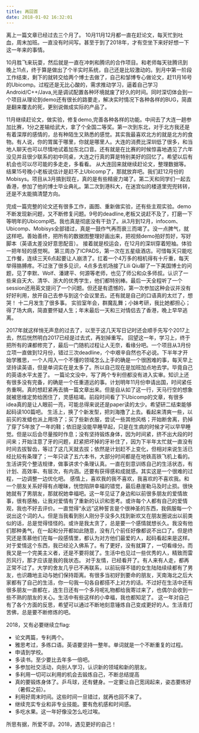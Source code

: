 ```yaml
---
title: 再回首
date: 2018-01-02 16:32:01
---
```

离上一篇文章已经过去三个月了。
10月11月12月都一直在赶论文，每天忙到吐血，周末加班。一直没有时间写。甚至于到了2018年，才有空坐下来好好想一下这一年来的事情。
<!--more-->

10月胜飞来玩耍，然后就是一直在冲刺和腾讯的合作项目。和老师每天驻腾讯到晚上11点，终于算是做出了个半实时系统，自己还是比较激动的。到月中第一阶段工作结束，剩下的就转交给两个博士去做了，自己和邹博专心做论文，赶11月16号的Ubicomp。过程还是无比心酸的，需求推动学习，逼着自己学习Android/C++/Java,光是调试配置各种环境就废了好久的时间。同时深切体会到一个项目从理论到demo还有很长的路要走，解决实时情况下各种各样的BUG，简直是翻来覆去的死，更别说做成实际的产品了。

11月继续赶论文，做实验，修复demo,完善各种各样的功能。中间去了大连一趟参加比赛，1分之差输给武大，拿了个全国二等奖。第一次到东北，对于北方我还是有着深厚的感情的，总有种陌生又熟悉的感觉。其实我最喜欢北方的就是北方的食物。有人说，你的胃属于哪里，你就是哪里人。大连的消费比深圳低了很多，和当地人聊天也可以尽情地试着加东北口音。还有就是在比赛的时候惊喜地遇见了六年没见并且很少联系的初中同桌，大连之行真的算是特别美好的回忆了。希望以后有机会也可以尽可能的多走走，多看看。
从大连回来就继续赶论文，整理数据等。结果15号晚小老板说估计是赶不上Ubicomp了，那就放弃吧。我们赶12月份的Mobisys。项目从3月搞到现在，真的是有些精疲力竭了。第二天和同学们一起去香港，参加了他的博士毕业典礼。第二次到港科大，在迷宫似的楼道里兜兜转转，还是不太能搞清楚方向。 

完成一篇完整的论文还有很多工作，画图、重新做实验，还有些主观实验。demo不断发现新问题，又不断修复问题。9号的deadline,老板又说赶不及了，打磨一下等明年的Ubicomp吧。我也真是彻底没有干劲了。从3月到12月，infocom、Ubicomp、Mobisys全部错过，真是一鼓作气再而衰三而竭了。没一点脾气，就这样吧。善始善终，把所有的数据图整理好画出来，把视频demo拍好剪好，写好脚本（英语太差没好意思配音）。
接着就是校运会，在12月的深圳穿着短袖。体验一把年轻的感觉啊。
第三周办了ICPADS，第一次在五星级酒店。可惜每天只能吃工作餐，连续三天6点起要让人崩溃了。扛着一个4万多的相机得有十斤重，每天举得胳膊疼。不过涨了很多见识，4点多去机场接了Lili Qiu聊了一下美国博士的问题，见了李默、Wolf、潘建平、何源等老师，也见了师公和众多师叔。认识了一些来自天大、清华、浙大的优秀学生，他们都特别棒。最后一天全程听了一个session还用英文提问了一个问题。但还是有遗憾的，第一次参加这种会议并没有好好利用，放开自己去参与到这个会议里去。还有就是自己的口语真的太烂了，想哭！
十二月发生了很多事。 实验室年会，群魔乱舞；小妹考研，我比她都担心；得了场大病，简直要怀疑人生；年末最后一天和三对情侣去了香港，晚上早早逃离。

2017年就这样悄无声息的过去了，以至于这几天写日记时还会顺手先写个2017上去，然后恍然明白2017已经是过去式，再划掉重写。
回望这一年，学习上，终于把所有的课都修完了，最后一门随机过程让人无奈，看缘分吧。一个项目从3月份立项一直做到12月份，错过三次deadline，个中艰辛自然也不必说。下半年才开始学雅思，一个人闯入一个不懂的领域怎么上手的确是一个很困难的事，每天早上坚持读英语，但是单词实在是太多了。所以自己现在是加班加点地去学。毕竟自己的英语水平太差了。
一篇论文没中，写了两个专利但都没有进入实审。知识上还有很多没有完备，的确是一个任重道远的事。计划明年11月份申请出国，时间紧任务重啊。真的想赶紧再去搞一篇文章出来。但是自从如了这一行，天马行空的想象就被思维定势给困住了，灵感枯竭。前段时间看了下Ubicomp的文章，有很多idea真的是让人眼前一亮，可能总得来说还是paper读的太少。希望研二结束能够起码读100篇吧。
生活上，换了个新发型，把刘海撸了上去。看起来清爽一些，以前买的发蜡也派上用场了；买了些新衣服，尝试一些其他风格；开始断舍离，扔掉了穿了5年放了一年的鞋；依旧是没能早睡早起，只是在生病的时候才可以早早睡觉。但是以后会尽量按时作息；没有坚持锻炼身体，因为时间紧，挤不出大段的时间来；开始注意了牙的问题，赶紧把坏掉的牙补住了，因为下半年太忙就一直没有时间去拔智齿，等过了这几天就去拔；依然是计划赶不上变化，但相对来说生活已经比较有条理了；一年只读了五六本书，大部分时间都是在地铁高铁飞机上看的。 生活讲究个整洁规律，做事讲求个条理认真。一直在刻意训练自己的生活状态，有计划、高效率、有层次，有内涵。还要有获得感和成就感。其实这是一个很难的过程，一边调整一边优化吧。
感情上，喜欢我的我不喜欢，我喜欢的不喜欢我。和一个朋友关系好得有点暧昧，恍惚陷阱幸福的错觉，最后悬崖勒马及时止损。很快她就有了男朋友，那就祝她幸福吧。这一年见证了身边和以前很多朋友的爱情故事，很有感触，让我对爱情有了重新的认识和思考。或许每个人都有自己的爱情观，我也不好去评价。一直觉得“永远”这种誓言是个很神圣的东西，我佩服每一个说出这个词的人。但是当我看到别人刚分手没多久找到新欢又在朋友圈说出以前类似的话，总是觉得怪怪的。或许是我太贪了，总是要一个感情就想长久。我没有他们那种勇气，在一起和分开都如此随意，没有几个前任好像都说不出口了。但是终究还是羡慕他们在每一段感情里，都认为对方他们最爱的人，起码看起来是这样。
对于爱情这个东西，我已经沦入佛系了。有了更好，没有就算了，一切看缘分。而我又是一个完美主义者，还是不要将就了。生活中也见过一些优秀的人，精致而雷厉风行，那才应该是我的我状态。
对于友情，已经看开了。有人来有人走，都再正常不过了。大学的舍友几乎已不再联系，以前玩得不错的女生陆陆续续都有了男友，也识趣地主动与她们保持距离。有很多当初好到要命的朋友，天南海北之后大家都有了自己的生活，你一句我一句各自都搭不上对方的话。不过好在生活中还有很多朋友一直都在，连生日还有一个多月呢礼物都给我寄过来了，也偶尔会收到一些不熟的朋友的关心。生活中有些这样的小幸福，我也都知足了。
这一年对自己有了各个方面的反思，希望可以通过不断地刻意锤炼自己变成更好的人。生活青灯苦佛，总是要不断修炼的吧。

2018，又有必要继续立flag:
 - 论文两篇，专利两个。
 - 雅思考过，多练口语。英语要坚持一整年。单词就是一个不断重复的过程。
 - 申请到学校。
 - 多读书。至少要比去年多一倍吧。
 - 多参加社交活动，向别人学习，认识新的领域和新的朋友。
 - 多利用一切可以利用的机会去锻炼自己，不断总结提高
 - 真的要锻炼身体了。乒乓球，还有健身。一定要让自己宽阔起来，姿态要练好（暑假之前）。
 - 利用好周末时间。这些时间一旦错过，就再也回不来了。
 - 继续充实专业和非专业技能。要有危机感和时间感。
 - 多吃水果。这一年好像没怎么吃过唉。

所思有据，所爱不谬。2018，遇见更好的自己！
